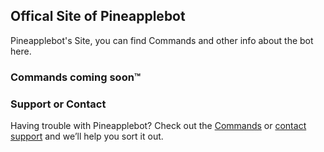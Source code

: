 ## Offical Site of Pineapplebot

Pineapplebot's Site, you can find Commands and other info about the bot here.

### Commands coming soon™

### Support or Contact

Having trouble with Pineapplebot? Check out the [Commands](#) or [contact support](https://twitter.com/expiservers) and we’ll help you sort it out.
